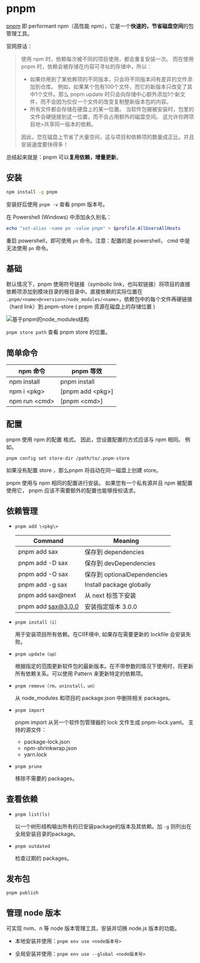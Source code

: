 # pnpm

[pnpm](https://pnpm.io/zh) 即 performant npm（高性能 npm），它是一个**快速的，节省磁盘空间**的包管理工具。

官网原话：

> 使用 npm 时，依赖每次被不同的项目使用，都会重复安装一次。 而在使用 pnpm 时，依赖会被存储在内容可寻址的存储中，所以：
>
> - 如果你用到了某依赖项的不同版本，只会将不同版本间有差异的文件添加到仓库。 例如，如果某个包有100个文件，而它的新版本只改变了其中1个文件。那么 pnpm update 时只会向存储中心额外添加1个新文件，而不会因为仅仅一个文件的改变复制整新版本包的内容。
> - 所有文件都会存储在硬盘上的某一位置。 当软件包被被安装时，包里的文件会硬链接到这一位置，而不会占用额外的磁盘空间。 这允许你跨项目地>共享同一版本的依赖。
>
> 因此，您在磁盘上节省了大量空间，这与项目和依赖项的数量成正比，并且安装速度要快得多！

总结起来就是：pnpm 可以**复用依赖，增量更新**。

## 安装

```bash
npm install -g pnpm
```

安装好后使用 `pnpm -v` 查看 pnpm 版本号。

在 Powershell (Windows) 中添加永久别名：

```powershell
echo "set-alias -name pn -value pnpm" > $profile.AllUsersAllHosts
```

重启 powershell，即可使用 `pn` 命令。注意：配置的是 powershell， cmd 中是无法使用 `pn` 命令。

## 基础

默认情况下，pnpm 使用符号链接（symbolic link，也叫软链接）将项目的直接依赖项添加到模块目录的根目录中。直接依赖的实际位置在
`.pnpm/<name>@<version>/node_modules/<name>`，依赖包中的每个文件再硬链接（hard link）到.pnpm-store ( pnpm 资源在磁盘上的存储位置 )

![基于pnpm的node_modules结构](/images/pnpm/node_modules.svg)

`pnpm store path` 查看 pnpm store 的位置。

## 简单命令

| npm 命令        | pnpm 等效          |
| --------------- | ------------------ |
| npm install     | pnpm install       |
| npm i \<pkg\>   | [pnpm add \<pkg\>] |
| npm run \<cmd\> | [pnpm \<cmd\>]     |

## 配置

pnpm 使用 npm 的配置 格式。 因此，您设置配置的方式应该与 npm 相同。 例如，

```
pnpm config set store-dir /path/to/.pnpm-store
```

如果没有配置 store ，那么pnpm 将自动在同一磁盘上创建 store。

pnpm 使用与 npm 相同的配置进行安装。 如果您有一个私有源并且 npm 被配置使用它， pnpm 应该不需要额外的配置也能够授权请求。

## 依赖管理

- `pnpm add \<pkg\>`

  | Command            | Meaning                     |
  | ------------------ | --------------------------- |
  | pnpm add sax       | 保存到 dependencies         |
  | pnpm add -D sax    | 保存到 devDependencies      |
  | pnpm add -O sax    | 保存到 optionalDependencies |
  | pnpm add -g sax    | Install package globally    |
  | pnpm add sax@next  | 从 next 标签下安装          |
  | pnpm add sax@3.0.0 | 安装指定版本 3.0.0          |

- `pnpm install（i）`

  用于安装项目所有依赖。在CI环境中, 如果存在需要更新的 lockfile 会安装失败。

- `pnpm update（up）`

  根据指定的范围更新软件包的最新版本。在不带参数的情况下使用时，将更新所有依赖关系。可以使用 Pattern 来更新特定的依赖项。

- `pnpm remove（rm，uninstall，un）`

  从 node_modules 和项目的 package.json 中删除相关 packages。

- `pnpm import`

  pnpm import 从另一个软件包管理器的 lock 文件生成 pnpm-lock.yaml。 支持的源文件：

  - package-lock.json
  - npm-shrinkwrap.json
  - yarn.lock

- `pnpm prune`

  移除不需要的 packages。

## 查看依赖

- `pnpm list(ls)`

  以一个树形结构输出所有的已安装package的版本及其依赖。加 `-g` 则列出在全局安装目录的package。

- `pnpm outdated`

  检查过期的 packages。

## 发布包

`pnpm publish`

## 管理 node 版本

可实现 nvm、n 等 node 版本管理工具，安装并切换 node.js 版本的功能。

- 本地安装并使用：`pnpm env use <node版本号>`

- 全局安装并使用：`pnpm env use --global <node版本号>`
